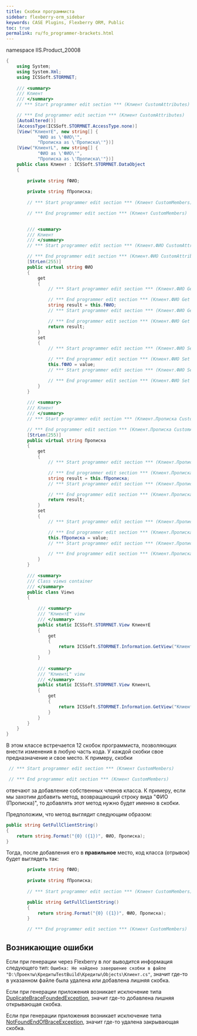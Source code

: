 ```yaml
---
title: Скобки программиста
sidebar: flexberry-orm_sidebar
keywords: CASE Plugins, Flexberry ORM, Public
toc: true
permalink: ru/fo_programmer-brackets.html
---
```


namespace IIS.Product_20008

```csharp
{
    using System;
    using System.Xml;
    using ICSSoft.STORMNET;
    
    /// <summary>
    /// Клиент
    /// </summary>
    // *** Start programmer edit section *** (Клиент CustomAttributes)

    // *** End programmer edit section *** (Клиент CustomAttributes)
    [AutoAltered()]
    [AccessType(ICSSoft.STORMNET.AccessType.none)]
    [View("КлиентE", new string[] {
            "ФИО as \'ФИО\'",
            "Прописка as \'Прописка\'"})]
    [View("КлиентL", new string[] {
            "ФИО as \'ФИО\'",
            "Прописка as \'Прописка\'"})]
    public class Клиент : ICSSoft.STORMNET.DataObject
    {
        
        private string fФИО;
        
        private string fПрописка;
        
        // *** Start programmer edit section *** (Клиент CustomMembers)

        // *** End programmer edit section *** (Клиент CustomMembers)

        
        /// <summary>
        /// Клиент
        /// </summary>
        // *** Start programmer edit section *** (Клиент.ФИО CustomAttributes)

        // *** End programmer edit section *** (Клиент.ФИО CustomAttributes)
        [StrLen(255)]
        public virtual string ФИО
        {
            get
            {
                // *** Start programmer edit section *** (Клиент.ФИО Get start)

                // *** End programmer edit section *** (Клиент.ФИО Get start)
                string result = this.fФИО;
                // *** Start programmer edit section *** (Клиент.ФИО Get end)

                // *** End programmer edit section *** (Клиент.ФИО Get end)
                return result;
            }
            set
            {
                // *** Start programmer edit section *** (Клиент.ФИО Set start)

                // *** End programmer edit section *** (Клиент.ФИО Set start)
                this.fФИО = value;
                // *** Start programmer edit section *** (Клиент.ФИО Set end)

                // *** End programmer edit section *** (Клиент.ФИО Set end)
            }
        }
        
        /// <summary>
        /// Клиент
        /// </summary>
        // *** Start programmer edit section *** (Клиент.Прописка CustomAttributes)

        // *** End programmer edit section *** (Клиент.Прописка CustomAttributes)
        [StrLen(255)]
        public virtual string Прописка
        {
            get
            {
                // *** Start programmer edit section *** (Клиент.Прописка Get start)

                // *** End programmer edit section *** (Клиент.Прописка Get start)
                string result = this.fПрописка;
                // *** Start programmer edit section *** (Клиент.Прописка Get end)

                // *** End programmer edit section *** (Клиент.Прописка Get end)
                return result;
            }
            set
            {
                // *** Start programmer edit section *** (Клиент.Прописка Set start)

                // *** End programmer edit section *** (Клиент.Прописка Set start)
                this.fПрописка = value;
                // *** Start programmer edit section *** (Клиент.Прописка Set end)

                // *** End programmer edit section *** (Клиент.Прописка Set end)
            }
        }
        
        /// <summary>
        /// Class views container
        /// </summary>
        public class Views
        {
            
            /// <summary>
            /// "КлиентE" view
            /// </summary>
            public static ICSSoft.STORMNET.View КлиентE
            {
                get
                {
                    return ICSSoft.STORMNET.Information.GetView("КлиентE", typeof(IIS.Product_20008.Клиент));
                }
            }
            
            /// <summary>
            /// "КлиентL" view
            /// </summary>
            public static ICSSoft.STORMNET.View КлиентL
            {
                get
                {
                    return ICSSoft.STORMNET.Information.GetView("КлиентL", typeof(IIS.Product_20008.Клиент));
                }
            }
        }
    }
}
```

В этом классе встречается 12 скобок программиста, позволяющих внести изменения в любую часть кода. У каждой скобки свое предназначение и свое место. К примеру, скобки 

```csharp
 // *** Start programmer edit section *** (Клиент CustomMembers)

 // *** End programmer edit section *** (Клиент CustomMembers)
 ``` 

 отвечают за добавление собственных членов класса. К примеру, если мы захотим добавить метод, возвращающий строку вида "ФИО (Прописка)", то добавлять этот метод нужно будет именно в скобки. 

Предположим, что метод выглядит следующим образом:

```csharp
public string GetFullClientString()
{
    return string.Format("{0} ({1})", ФИО, Прописка);
}
```


Тогда, после добавления его в __правильное__ место, код класса (отрывок) будет выглядеть так:

```csharp
        private string fФИО;
        
        private string fПрописка;
        
        // *** Start programmer edit section *** (Клиент CustomMembers)

        public string GetFullClientString()
        {
            return string.Format("{0} ({1})", ФИО, Прописка);
        }

        // *** End programmer edit section *** (Клиент CustomMembers)
```

## Возникающие ошибки

Если при генерации через Flexberry в лог выводится информация следующего тип:
`Ошибка: Не найдено завершение скобки в файле "D:\Проекты\КредитыTestBuild\Кредиты\Objects\Клиент.cs"`, значит где-то в указанном файле была удалена или добавлена лишняя скобка.

Если при генерации приложения возникает исключение типа [DuplicateBraceFoundedException](http://storm:20013/class_s_t_o_r_m_c_a_s_e_1_1_s_t_o_r_m_n_e_t_1_1_generator_1_1_duplicate_brace_founded_exception.html), значит где-то добавлена лишняя открывающая скобка.

Если при генерации приложения возникает исключение типа [NotFoundEndOfBraceException](http://storm:20013/class_s_t_o_r_m_c_a_s_e_1_1_s_t_o_r_m_n_e_t_1_1_generator_1_1_not_found_end_of_brace_exception.html), значит где-то удалена закрывающая скобка.
